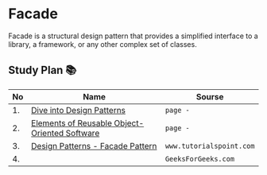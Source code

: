 # Facade 
Facade is a structural design pattern that provides a simplified
interface to a library, a framework, or any other complex set of
classes.

## Study Plan 📚
|No|Name|Sourse|
|---|---|---|
|1.|[Dive into Design Patterns](https://github.com/abbos0123/Computer-Science-Books/blob/main/Design-Patterns/Dive%20into%20Design%20Patterns.pdf)|```page -```|
|2.|[Elements of Reusable Object-Oriented Software](https://github.com/abbos0123/Computer-Science-Books/blob/main/Design-Patterns/Elements%20of%20Resusable%20Object-Oriented%20Software.pdf)|```page -```|
|3.|[Design Patterns - Facade Pattern](https://github.com/abbos0123/Design-Patterns/blob/main/Practice/Structural-Design-Patterns/Facade/Design%20Patterns%20-%20Facade%20Pattern.pdf)|```www.tutorialspoint.com```|
|4.|[]()|```GeeksForGeeks.com```|

